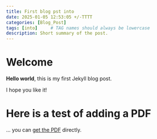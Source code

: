 ```yaml
---
title: First blog pst into
date: 2025-01-05 12:53:05 +/-TTTT
categories: [Blog_Post]
tags: [into]     # TAG names should always be lowercase
description: Short summary of the post.
---
```


# Welcome

**Hello world**, this is my first Jekyll blog post.

I hope you like it!

# Here is a test of adding a PDF

... you can [get the PDF](/assets/docs/mydoc.pdf) directly.

